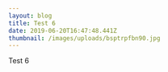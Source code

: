 ```yaml
---
layout: blog
title: Test 6
date: 2019-06-20T16:47:48.441Z
thumbnail: /images/uploads/bsptrpfbn90.jpg
---
```

Test 6
